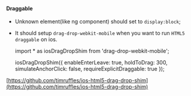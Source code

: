 #### Draggable

* Unknown element(like ng component) should set to `display:block`;

* It should setup `drag-drop-webkit-mobile` when you want to run `HTML5 draggable` on ios.

    
    import * as iosDragDropShim from 'drag-drop-webkit-mobile';
    
    iosDragDropShim({
      enableEnterLeave: true,
      holdToDrag: 300,
      simulateAnchorClick: false,
      requireExplicitDraggable: true
    });

[https://github.com/timruffles/ios-html5-drag-drop-shim](https://github.com/timruffles/ios-html5-drag-drop-shim)
